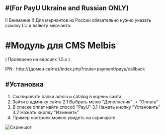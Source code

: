 #(For PayU Ukraine and Russian ONLY)
------

!! Внимание !!
Для мерчантов из России обязательно нужно указать ссылку LU и валюту мерчанта.

#Модуль для CMS Melbis
======

( Проверено на версиях 1.5.х )

IPN : http://{домен сайта}/index.php?route=payment/payu/callback

#Установка
-------------
1. Скопировать папки admin и catalog в корень сайта
2. Зайти в админку сайта
2.1 Выбрать меню "Дополнения" -> "Оплата"
3. В списке оплат найти способ "PayU"
3.1 Нажать кнопку "Установить"
3.2 Нажать кнопку "Изменить"
4. Пример настроек можно увидеть на скриншоте


![Скриншот][1]

[1]: https://raw.github.com/PayUUA/Opencart-1.5/master/screenshot.png
